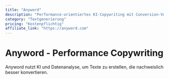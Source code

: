 ```yaml
---
title: "Anyword"
description: "Performance-orientiertes KI-Copywriting mit Conversion-Vorhersage"
category: "Textgenerierung"
pricing: "Kostenpflichtig"
affiliate_link: "https://anyword.com"
---
```


# Anyword - Performance Copywriting

Anyword nutzt KI und Datenanalyse, um Texte zu erstellen, die nachweislich besser konvertieren.